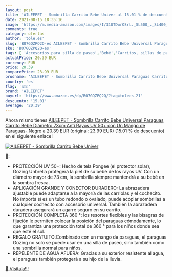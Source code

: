 ```yaml
---
layout: post
title: 'AILEEPET - Sombrilla Carrito Bebe Univer al 15.01 % de descuento'
date: 2021-08-15 18:35:16
image: 'https://m.media-amazon.com/images/I/31UTDwrOSrL._SL500_._SL400_.jpg'
comments: true
category: ofertas
author: 'tole.es'
slug: 'B07GQZPQ2Q-es AILEEPET - Sombrilla Carrito Bebe Universal Paraguas...'
sku: 'B07GQZPQ2Q-es'
tags: [ 'Accesorios para silla de paseo','Bebé','Carritos, sillas de paseo y accesorios','Parasoles para silla de paseo','aileepet','bebe', ]
actualPrice: 20.39 EUR
currency: EUR
price: 20.39
comparePrice: 23.99 EUR
prodname: 'AILEEPET - Sombrilla Carrito Bebe Universal Paraguas Carrito Bebe Diámetro 73cm Anti Rayos UV 50+ con Un Mango de Paraguas- Negro'
country: 'es'
flag: '🇪🇸'
brand: 'AILEEPET'
buyurl: 'https://www.amazon.es/dp/B07GQZPQ2Q/?tag=tolees-21'
descuento: '15.01'
average: '20.39'
---
```


Ahora mismo tienes [AILEEPET - Sombrilla Carrito Bebe Universal Paraguas Carrito Bebe Diámetro 73cm Anti Rayos UV 50+ con Un Mango de Paraguas- Negro](https://www.amazon.es/dp/B07GQZPQ2Q/?tag=tolees-21) a 20.39 EUR (original: 23.99 EUR) (15.01 %  de descuento) en el siguiente enlace!

[![AILEEPET - Sombrilla Carrito Bebe Univer](https://m.media-amazon.com/images/I/31UTDwrOSrL._SL500_._SL400_.jpg)](https://www.amazon.es/dp/B07GQZPQ2Q/?tag=tolees-21)

🔎:

- PROTECCIÓN UV 50+: Hecho de tela Pongee (el protector solar), Gozing Unbrella protegerá la piel de su bebé de los rayos UV. Con un diámetro mayor de 73 cm, la sombrilla siempre mantendrá a su bebé en la sombra fresca.
- APLICACIÓN GRANDE Y CONECTOR DURADERO: La abrazadera ajustable puede adaptarse a la mayoría de las carriolas y el cochecito. No importa si es un tubo redondo o ovalado, puede acoplar sombrillas a cualquier cochecito con accesorio universal. También la abrazadera duradera asegurará un agarre seguro en su carrito.
- PROTECCIÓN COMPLETA 360 °: los resortes flexibles y las bisagras de fijación le permiten colocar la posición del paraguas cómodamente, lo que garantiza una protección total de 360 ° para los niños donde sea que esté el sol.
- REGALO GRATUITO:Combinado con un mango de paraguas, el paraguas Gozing no solo se puede usar en una silla de paseo, sino también como una sombrilla normal para niños.
- REPELENTE DE AGUA AFUERA: Gracias a su exterior resistente al agua, el paraguas también protegerá a su hijo de la lluvia.

[🛒 Visítala!!!](https://www.amazon.es/dp/B07GQZPQ2Q/?tag=tolees-21)
